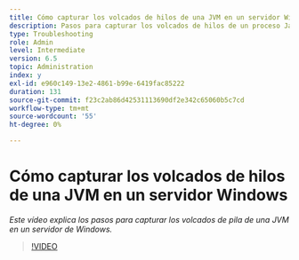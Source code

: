 ```yaml
---
title: Cómo capturar los volcados de hilos de una JVM en un servidor Windows
description: Pasos para capturar los volcados de hilos de un proceso Java en un servidor Windows
type: Troubleshooting
role: Admin
level: Intermediate
version: 6.5
topic: Administration
index: y
exl-id: e960c149-13e2-4861-b99e-6419fac85222
duration: 131
source-git-commit: f23c2ab86d42531113690df2e342c65060b5c7cd
workflow-type: tm+mt
source-wordcount: '55'
ht-degree: 0%

---
```


# Cómo capturar los volcados de hilos de una JVM en un servidor Windows

*Este vídeo explica los pasos para capturar los volcados de pila de una JVM en un servidor de Windows.*

>[!VIDEO](https://video.tv.adobe.com/v/335493?quality=12&learn=on)
